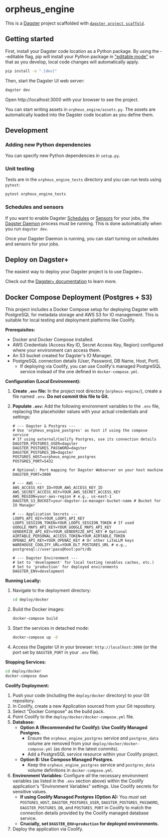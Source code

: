 # orpheus_engine

This is a [Dagster](https://dagster.io/) project scaffolded with [`dagster project scaffold`](https://docs.dagster.io/guides/build/projects/creating-a-new-project).

## Getting started

First, install your Dagster code location as a Python package. By using the --editable flag, pip will install your Python package in ["editable mode"](https://pip.pypa.io/en/latest/topics/local-project-installs/#editable-installs) so that as you develop, local code changes will automatically apply.

```bash
pip install -e ".[dev]"
```

Then, start the Dagster UI web server:

```bash
dagster dev
```

Open http://localhost:3000 with your browser to see the project.

You can start writing assets in `orpheus_engine/assets.py`. The assets are automatically loaded into the Dagster code location as you define them.

## Development

### Adding new Python dependencies

You can specify new Python dependencies in `setup.py`.

### Unit testing

Tests are in the `orpheus_engine_tests` directory and you can run tests using `pytest`:

```bash
pytest orpheus_engine_tests
```

### Schedules and sensors

If you want to enable Dagster [Schedules](https://docs.dagster.io/guides/automate/schedules/) or [Sensors](https://docs.dagster.io/guides/automate/sensors/) for your jobs, the [Dagster Daemon](https://docs.dagster.io/guides/deploy/execution/dagster-daemon) process must be running. This is done automatically when you run `dagster dev`.

Once your Dagster Daemon is running, you can start turning on schedules and sensors for your jobs.

## Deploy on Dagster+

The easiest way to deploy your Dagster project is to use Dagster+.

Check out the [Dagster+ documentation](https://docs.dagster.io/dagster-plus/) to learn more.

## Docker Compose Deployment (Postgres + S3)

This project includes a Docker Compose setup for deploying Dagster with PostgreSQL for metadata storage and AWS S3 for IO management. This is suitable for local testing and deployment platforms like Coolify.

**Prerequisites:**

*   Docker and Docker Compose installed.
*   AWS Credentials (Access Key ID, Secret Access Key, Region) configured where your environment can access them.
*   An S3 bucket created for Dagster's IO Manager.
*   PostgreSQL connection details (User, Password, DB Name, Host, Port).
    *   If deploying via Coolify, you can use Coolify's managed PostgreSQL service instead of the one defined in `docker-compose.yml`.

**Configuration (Local Environment):**

1.  **Create `.env` file:** In the project root directory (`orpheus-engine/`), create a file named `.env`. **Do not commit this file to Git.**
2.  **Populate `.env`:** Add the following environment variables to the `.env` file, replacing the placeholder values with your actual credentials and settings:

    ```env
    # --- Dagster & Postgres --- 
    # Use 'orpheus_engine_postgres' as host if using the compose service
    # If using external/Coolify Postgres, use its connection details
    DAGSTER_POSTGRES_USER=dagster
    DAGSTER_POSTGRES_PASSWORD=dagster
    DAGSTER_POSTGRES_DB=dagster
    POSTGRES_HOST=orpheus_engine_postgres
    POSTGRES_PORT=5432
    
    # Optional: Port mapping for Dagster Webserver on your host machine
    DAGSTER_PORT=3000

    # --- AWS --- 
    AWS_ACCESS_KEY_ID=YOUR_AWS_ACCESS_KEY_ID
    AWS_SECRET_ACCESS_KEY=YOUR_AWS_SECRET_ACCESS_KEY
    AWS_REGION=your-aws-region # e.g., us-east-1
    DAGSTER_S3_BUCKET=your-dagster-io-manager-bucket-name # Bucket for IO Manager

    # --- Application Secrets --- 
    LOOPS_API_KEY=YOUR_LOOPS_API_KEY
    LOOPS_SESSION_TOKEN=YOUR_LOOPS_SESSION_TOKEN # If used
    GOOGLE_MAPS_API_KEY=YOUR_GOOGLE_MAPS_API_KEY
    GENDERIZE_API_KEY=YOUR_GENDERIZE_API_KEY # Optional
    AIRTABLE_PERSONAL_ACCESS_TOKEN=YOUR_AIRTABLE_TOKEN
    OPENAI_API_KEY=YOUR_OPENAI_KEY # Or other LiteLLM keys
    WAREHOUSE_COOLIFY_URL=YOUR_DLT_POSTGRES_URL # e.g., postgresql://user:pass@host:port/db

    # --- Dagster Environment --- 
    # Set to 'development' for local testing (enables caches, etc.) 
    # Set to 'production' for deployed environments
    DAGSTER_ENV=development 
    ```

**Running Locally:**

1.  Navigate to the deployment directory:
    ```bash
    cd deploy/docker
    ```
2.  Build the Docker images:
    ```bash
    docker-compose build
    ```
3.  Start the services in detached mode:
    ```bash
    docker-compose up -d
    ```
4.  Access the Dagster UI in your browser:
    `http://localhost:3000` (or the port set by `DAGSTER_PORT` in your `.env` file).

**Stopping Services:**

```bash
cd deploy/docker
docker-compose down
```

**Coolify Deployment:**

1.  Push your code (including the `deploy/docker` directory) to your Git repository.
2.  In Coolify, create a new Application sourced from your Git repository.
3.  Select "Docker Compose" as the build pack.
4.  Point Coolify to the `deploy/docker/docker-compose.yml` file.
5.  **Database:**
    *   **Option A (Recommended for Coolify): Use Coolify Managed Postgres.**
        *   Ensure the `orpheus_engine_postgres` service and `postgres_data` volume are removed from your `deploy/docker/docker-compose.yml` (as done in the latest commits).
        *   Add a PostgreSQL service resource within your Coolify project.
    *   **Option B: Use Compose Managed Postgres.**
        *   Keep the `orpheus_engine_postgres` service and `postgres_data` volume definitions in `docker-compose.yml`.
6.  **Environment Variables:** Configure *all* the necessary environment variables (as listed in the `.env` section above) within the Coolify application's "Environment Variables" settings. Use Coolify secrets for sensitive values.
    *   **If using Coolify Managed Postgres (Option A):** You *must* set `POSTGRES_HOST`, `DAGSTER_POSTGRES_USER`, `DAGSTER_POSTGRES_PASSWORD`, `DAGSTER_POSTGRES_DB`, and `POSTGRES_PORT` in Coolify to match the connection details provided by the Coolify managed database service.
    *   **Crucially, set `DAGSTER_ENV=production` for deployed environments.**
7.  Deploy the application via Coolify.
